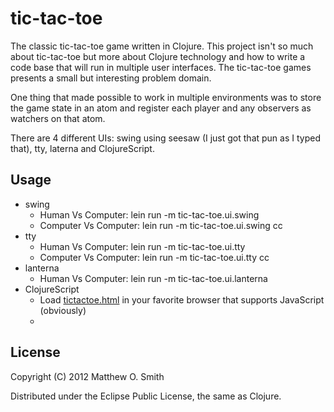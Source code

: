 # tic-tac-toe

The classic tic-tac-toe game written in Clojure.  This project isn't so much about tic-tac-toe but more about Clojure
technology and how to write a code base that will run in multiple user interfaces.  The tic-tac-toe games presents a 
small but interesting problem domain.

One thing that made possible to work in multiple environments was to store the game state in an atom and register 
each player and any observers as watchers on that atom.  

There are 4 different UIs: swing using seesaw (I just got that pun as I typed that), tty, laterna and ClojureScript.

## Usage

* swing
    * Human Vs Computer: lein run -m tic-tac-toe.ui.swing 
    * Computer Vs Computer: lein run -m tic-tac-toe.ui.swing cc
* tty
    * Human Vs Computer: lein run -m tic-tac-toe.ui.tty 
    * Computer Vs Computer: lein run -m tic-tac-toe.ui.tty cc
* lanterna
    * Human Vs Computer: lein run -m tic-tac-toe.ui.lanterna
* ClojureScript
    * Load [tictactoe.html](http://m0smith.freeshell.org/tictactoe.html) in your favorite browser that supports JavaScript (obviously)
    * 

## License

Copyright (C) 2012 Matthew O. Smith

Distributed under the Eclipse Public License, the same as Clojure.
